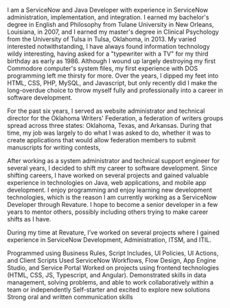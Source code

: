 I am a ServiceNow and Java Developer with experience in ServiceNow administration, implementation, and integration. I earned my bachelor's degree in English and Philosophy from Tulane University in New Orleans, Louisiana, in 2007, and I earned my master's degree in Clinical Psychology from the University of Tulsa in Tulsa, Oklahoma, in 2013. My varied interested notwithstanding, I have always found information technology wildy interesting, having asked for a "typewriter with a TV" for my third birthday as early as 1986. Although I wound up largely destroying my first Commodore computer's system files, my first experience with DOS programming left me thirsty for more. Over the years, I dipped my feet into HTML, CSS, PHP, MySQL, and Javascript, but only recently did I make the long-overdue choice to throw myself fully and professionally into a career in software development.

For the past six years, I served as website administrator and technical director for the Oklahoma Writers' Federation, a federation of writers groups spread across three states: Oklahoma, Texas, and Arkansas. During that time, my job was largely to do what I was asked to do, whether it was to create applications that would allow federation members to submit manuscripts for writing contests, 

After working as a system administrator and technical support engineer for several years, I decided to shift my career to software development. Since shifting careers,  I have worked on several projects and gained valuable experience in technologies on Java, web applications, and mobile app development. I enjoy programming and enjoy learning new development technologies, which is the reason I am currently working as a ServiceNow Developer through Revature.  I hope to become a senior developer in a few years to mentor others, possibly including others trying to make career shifts as I have.

During my time at Revature, I’ve worked on several projects where I gained experience in ServiceNow Development, Administration, ITSM, and ITIL. 

Programmed using Business Rules, Script Includes, UI Policies, UI Actions, and Client Scripts
Used ServiceNow Workflows, Flow Design, App Engine Studio, and Service Portal
Worked on projects using frontend technologies (HTML, CSS, JS, Typescript, and Angular).
Demonstrated skills in data management, solving problems, and able to work collaboratively within a team or independently
Self-starter and excited to explore new solutions
Strong oral and written communication skills
